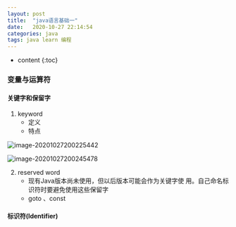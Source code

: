 ```yaml
---
layout: post
title:  "java语言基础一"
date:   2020-10-27 22:14:54
categories: java
tags: java learn 编程
---
```



* content
{:toc}
### 变量与运算符

#### 关键字和保留字

1. keyword
   + 定义
   + 特点

![image-20201027200225442](https://gitee.com/tai-xiaopeng/image/raw/master//image/java/image-20201027200225442.png)

![image-20201027200245478](https://gitee.com/tai-xiaopeng/image/raw/master//image/java/image-20201027200245478.png)

2. reserved word
   + 现有Java版本尚未使用，但以后版本可能会作为关键字使
     用。自己命名标识符时要避免使用这些保留字
   + goto 、const

####  标识符(Identifier)

